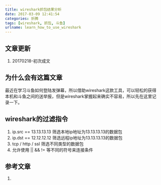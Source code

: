```yaml
---
title: wireshark抓包结果分析
date: 2017-03-09 12:41:54
categories: 折腾
tags: [wireshark, 抓包, 斗鱼]
urlname: learn_how_to_use_wireshark
---
```


## 文章更新

1. 20170218-初次成文

## 为什么会有这篇文章

最近在学习斗鱼如何登陆发弹幕，所以借助wireshark这款工具，可以轻松的获得本机和斗鱼之间的送举报，但是wireshark掌握起来确实不容易，所以先在这里记录一下。

## wireshark的过滤指令

1. ip.src == 13.13.13.13 筛选本地ip地址为13.13.13.13的数据包
2. ip.dst == 12.12.12.12 筛选远程ip地址为13.13.13.13的数据包
3. tcp / http / ssl 筛选不同类型的数据包
4. 允许使用 || && != 等不同的符号来连接条件

## 参考文章

1. []()